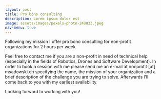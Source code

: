 ```yaml
---
layout: post
title: Pro bono consulting
description: Lorem ipsum dolor est
image: assets/images/pexels-photo-248833.jpeg
nav-menu: true
---
```


Following my mission I offer pro bono consulting for non-profit organizations for 2 hours per week.

Feel free to contact me if you are a non-profit in need of technical help (especially in the fields of Robotics, Drones and Software Development).
In order to book a session with me please send me an e-mail at nonprofit [at] msadowski.ch specifying the name, the mission of your organization and a brief description of the challenge you are trying to solve. Afterwards I'll come back to you with my earliest availability.

Looking forward to working with you!
 